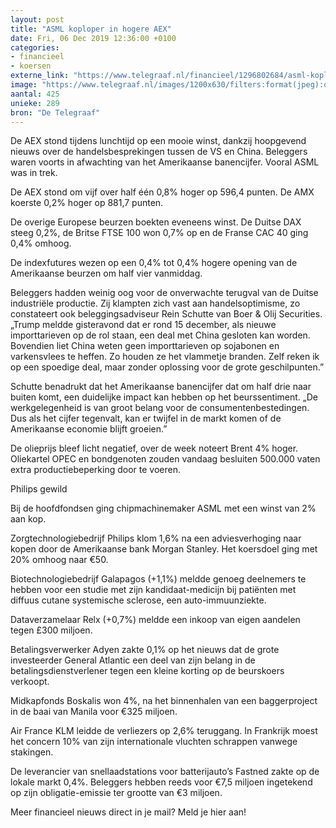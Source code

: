 ```yaml
---
layout: post
title: "ASML koploper in hogere AEX"
date: Fri, 06 Dec 2019 12:36:00 +0100
categories: 
- financieel 
- koersen 
externe_link: "https://www.telegraaf.nl/financieel/1296802684/asml-koploper-in-hogere-aex"
image: "https://www.telegraaf.nl/images/1200x630/filters:format(jpeg):quality(80)/cdn-kiosk-api.telegraaf.nl/9f61f010-181d-11ea-a559-02d1dbdc35d1.jpg"
aantal: 425
unieke: 289
bron: "De Telegraaf"
---
```


<p class="intro">De AEX stond tijdens lunchtijd op een mooie winst, dankzij hoopgevend nieuws over de handelsbesprekingen tussen de VS en China. Beleggers waren voorts in afwachting van het Amerikaanse banencijfer. Vooral ASML was in trek.</p> <p>De AEX stond om vijf over half één 0,8% hoger op 596,4 punten. De AMX koerste 0,2% hoger op 881,7 punten.</p><p>De overige Europese beurzen boekten eveneens winst. De Duitse DAX steeg 0,2%, de Britse FTSE 100 won 0,7% op en de Franse CAC 40 ging 0,4% omhoog.</p><p>De indexfutures wezen op een 0,4% tot 0,4% hogere opening van de Amerikaanse beurzen om half vier vanmiddag.</p><p>Beleggers hadden weinig oog voor de onverwachte terugval van de Duitse industriële productie. Zij klampten zich vast aan handelsoptimisme, zo constateert ook beleggingsadviseur Rein Schutte van Boer &amp; Olij Securities. „Trump meldde gisteravond dat er rond 15 december, als nieuwe importtarieven op de rol staan, een deal met China gesloten kan worden. Bovendien liet China weten geen importtarieven op sojabonen en varkensvlees te heffen. Zo houden ze het vlammetje branden. Zelf reken ik op een spoedige deal, maar zonder oplossing voor de grote geschilpunten.”</p><p>Schutte benadrukt dat het Amerikaanse banencijfer dat om half drie naar buiten komt, een duidelijke impact kan hebben op het beurssentiment. „De werkgelegenheid is van groot belang voor de consumentenbestedingen. Dus als het cijfer tegenvalt, kan er twijfel in de markt komen of de Amerikaanse economie blijft groeien.”</p><p>De olieprijs bleef licht negatief, over de week noteert Brent 4% hoger. Oliekartel OPEC en bondgenoten zouden vandaag besluiten 500.000 vaten extra productiebeperking door te voeren.</p><p>Philips gewild</p><p>Bij de hoofdfondsen ging chipmachinemaker ASML met een winst van 2% aan kop.</p><p>Zorgtechnologiebedrijf Philips klom 1,6% na een adviesverhoging naar kopen door de Amerikaanse bank Morgan Stanley. Het koersdoel ging met 20% omhoog naar €50.</p><p>Biotechnologiebedrijf Galapagos (+1,1%) meldde genoeg deelnemers te hebben voor een studie met zijn kandidaat-medicijn bij patiënten met diffuus cutane systemische sclerose, een auto-immuunziekte.</p><p>Dataverzamelaar Relx (+0,7%) meldde een inkoop van eigen aandelen tegen £300 miljoen.</p><p>Betalingsverwerker Adyen zakte 0,1% op het nieuws dat de grote investeerder General Atlantic een deel van zijn belang in de betalingsdienstverlener tegen een kleine korting op de beurskoers verkoopt.</p><p>Midkapfonds Boskalis won 4%, na het binnenhalen van een baggerproject in de baai van Manila voor €325 miljoen.</p><p>Air France KLM leidde de verliezers op 2,6% teruggang. In Frankrijk moest het concern 10% van zijn internationale vluchten schrappen vanwege stakingen.</p><p>De leverancier van snellaadstations voor batterijauto’s Fastned zakte op de lokale markt 0,4%. Beleggers hebben reeds voor €7,5 miljoen ingetekend op zijn obligatie-emissie ter grootte van €3 miljoen.</p><p>Meer financieel nieuws direct in je mail? Meld je hier aan!</p>
